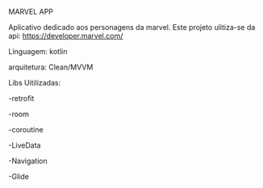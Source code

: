 MARVEL APP

Aplicativo dedicado aos personagens da marvel. Este projeto ulitiza-se da api: https://developer.marvel.com/ 

Linguagem: kotlin

arquitetura: Clean/MVVM

Libs Uitilizadas:

  -retrofit 

  -room 

  -coroutine 

  -LiveData 

  -Navigation

  -Glide 
 
